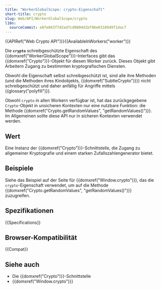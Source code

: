 ```yaml
---
title: "WorkerGlobalScope: crypto-Eigenschaft"
short-title: crypto
slug: Web/API/WorkerGlobalScope/crypto
l10n:
  sourceCommit: e8fe043f7d2ad7cd9804d1bf96e0310949f1dac7
---
```


{{APIRef("Web Crypto API")}}{{AvailableInWorkers("worker")}}

Die **`crypto`** schreibgeschützte Eigenschaft des {{domxref("WorkerGlobalScope")}}-Interfaces gibt das {{domxref("Crypto")}}-Objekt für diesen Worker zurück. Dieses Objekt gibt Arbeitern Zugang zu bestimmten kryptografischen Diensten.

Obwohl die Eigenschaft selbst schreibgeschützt ist, sind alle ihre Methoden (und die Methoden ihres
Kindobjekts, {{domxref("SubtleCrypto")}}) nicht schreibgeschützt und daher anfällig
für Angriffe mittels {{glossary("polyfill")}}.

Obwohl `crypto` in allen Workern verfügbar ist, hat das zurückgegebene `Crypto`-Objekt in unsicheren Kontexten nur eine nutzbare Funktion: die Methode {{domxref("Crypto.getRandomValues", "getRandomValues()")}}. Im Allgemeinen sollte diese API nur in sicheren Kontexten verwendet werden.

## Wert

Eine Instanz der {{domxref("Crypto")}}-Schnittstelle, die Zugang zu allgemeiner Kryptografie und einem starken Zufallszahlengenerator bietet.

## Beispiele

Siehe das Beispiel auf der Seite für {{domxref("Window.crypto")}}, das die `crypto`-Eigenschaft verwendet, um auf die Methode {{domxref("Crypto.getRandomValues", "getRandomValues()")}} zuzugreifen.

## Spezifikationen

{{Specifications}}

## Browser-Kompatibilität

{{Compat}}

## Siehe auch

- Die {{domxref("Crypto")}}-Schnittstelle
- {{domxref("Window.crypto")}}
